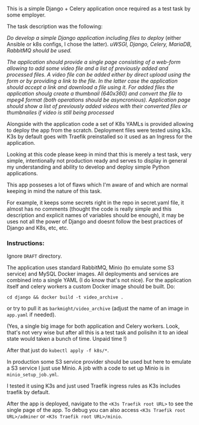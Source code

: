 This is a simple Django + Celery application once required as a test task by some employer. 

The task description was the following:

*Do develop a simple Django application including files to deploy*
(either Ansible or k8s configs, I chose the latter).
*uWSGI, Django, Celery, MariaDB, RabbitMQ should be used.*

*The application should provide a single page consisting of a web-form allowing to add some video file and a list of previously added and processed files.*
*A video file can be added either by direct upload using the form or by providing a link to the file. In the latter case the application should accept a link and download a file using it. For added files the application shoulg create a thumbnail (640x360) and convert the file to mpeg4 format (both operations should be asyncronious). Application page should show a list of previously added videos with their converted files or thumbnailes if video is still being processed*

Alongside with the application code a set of K8s YAMLs is provided allowing to deploy the app from the scratch. Deployment files were tested using k3s. K3s by default goes with Traefik preinstalled so it used as an Ingress for the application.

Looking at this code please keep in mind that this is merely a test task, very simple, intentionally not production ready and serves to display in general my understanding and ability to develop and deploy simple Python applications. 

This app posseses a lot of flaws which I'm aware of and which are normal keeping in mind the nature of this task.

For example, it keeps some secrets right in the repo in secret.yaml file, it almost has no comments (thought the code is really simple and this description and explicit names of variables should be enough), it may be uses not all the power of  Django and doesnt follow the best practices of Django and K8s, etc, etc.

### Instructions:

Ignore `DRAFT` directory.

The application uses standard RabbitMQ, Minio (to emulate some S3 service) and MySQL Docker images. All deployments and services are combined into a single YAML (I do know that's not nice). For the application itself and celery workers a custom Docker image should be built. Do:

```cd django && docker build -t video_archive .```

or try to pull it as `barkmight/video_archive` (adjust the name of an image in `app.yaml` if needed).

(Yes, a single big image for both application and Celery workers. Look, that's not very wise but after all this is a test task and polisihn it to an ideal state would taken a bunch of time. Unpaid time !)

After that just do `kubectl apply -f k8s/*`.

In production some S3 service provider should be used but here to emulate a S3 service I just use Minio. A job with a code to set up Minio is in `minio_setup_job.yml`.

I tested it using K3s and just used Traefik ingress rules as K3s includes traefik by default.

After the app is deployed, navigate to the `<K3s Traefik root URL>` to see the single page of the app. To debug you can also access `<K3s Traefik root URL>/adminer` or `<K3s Traefik root URL>/minio`.
